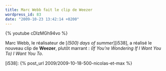 ```yaml
---
title: Marc Webb fait le clip de Weezer
wordpress_id: 83
date: "2009-10-23 13:42:14 +0200"
---
```


{% youtube cDIzMGh94vo %}

Marc Webb, le réalisateur de [_(500) days of summer_][i538], a réalisé le
nouveau clip de **Weezer**, plutôt marrant : _(If You're Wondering If I Want You
To) I Want You To_.

[i538]: {% post_url 2009/2009-10-18-500-nicolas-et-max %}
